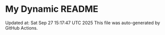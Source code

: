 # My Dynamic README
Updated at: Sat Sep 27 15:17:47 UTC 2025
This file was auto-generated by GitHub Actions.
